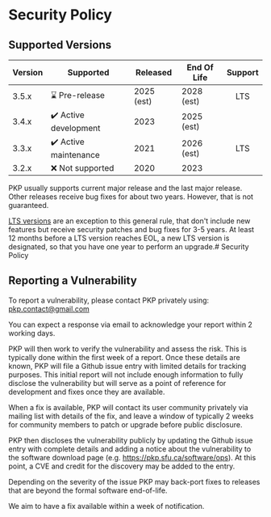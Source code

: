 # Security Policy

## Supported Versions

| Version | Supported                                             | Released      | End Of Life   | Support |
| ------- | ----------------------------------------------------- | ------------- | ------------- | :-----: |
| 3.5.x   | :hourglass:        Pre-release                        | 2025 (est)    | 2028 (est)    | LTS     |
| 3.4.x   | :heavy_check_mark: Active development                 | 2023          | 2025 (est)    |         |
| 3.3.x   | :heavy_check_mark: Active maintenance                 | 2021          | 2026 (est)    | LTS     |
| 3.2.x   | :x: Not supported                                     | 2020          | 2023          |         |

PKP usually supports current major release and the last major release.
Other releases receive bug fixes for about two years. However, that is not guaranteed.

[LTS versions](https://pkp.sfu.ca/2022/02/15/pkp-announces-long-term-support-lts-software-releases/) are an exception to this general rule, that don't include new features but receive security patches and bug fixes for 3-5 years.
At least 12 months before a LTS version reaches EOL, a new LTS version is designated, so that you have one year to perform an upgrade.# Security Policy

## Reporting a Vulnerability

To report a vulnerability, please contact PKP privately using: pkp.contact@gmail.com

You can expect a response via email to acknowledge your report within 2 working days.

PKP will then work to verify the vulnerability and assess the risk. This is typically done within the first week of a report. Once these details are known, PKP will file a Github issue entry with limited details for tracking purposes. This initial report will not include enough information to fully disclose the vulnerability but will serve as a point of reference for development and fixes once they are available.

When a fix is available, PKP will contact its user community privately via mailing list with details of the fix, and leave a window of typically 2 weeks for community members to patch or upgrade before public disclosure.

PKP then discloses the vulnerability publicly by updating the Github issue entry with complete details and adding a notice about the vulnerability to the software download page (e.g. https://pkp.sfu.ca/software/ops). At this point, a CVE and credit for the discovery may be added to the entry.

Depending on the severity of the issue PKP may back-port fixes to releases that are beyond the formal software end-of-life.

We aim to have a fix available within a week of notification.
